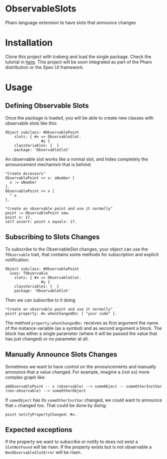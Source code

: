 # ObservableSlots

Pharo language extension to have slots that announce changes

# Installation

Clone this project with Iceberg and load the single package.
Check the tutorial in [here](https://github.com/pharo-vcs/iceberg/wiki/Tutorial).
This project will be soon integrated as part of the Pharo distribution or the Spec UI framework.

# Usage

## Defining Observable Slots

Once the package is loaded, you will be able to create new classes with observable slots like this:

```smalltalk
Object subclass: #ObservablePoint
	slots: { #x => ObservableSlot. 
				#y }
	classVariables: {  }
	package: 'ObservableSlot'
```

An observable slot works like a normal slot, and hides completely the announcement mechanism that is behind:

```smalltalk
"Create Accessors"
ObservablePoint >> x: aNumber [
  x := aNumber
].
ObservablePoint >> x [
  ^ x
].

"Create an observable point and use it normally"
point := ObservablePoint new.
point x: 17.
self assert: point x equals: 17.
```

## Subscribing to Slots Changes

To subscribe to the ObservableSlot changes, your object can use the `TObservable` trait, that contains some methods for subscription and explicit notification.

```smalltalk
Object subclass: #ObservablePoint
  uses: TObservable
	slots: { #x => ObservableSlot. 
				#y }
	classVariables: {  }
	package: 'ObservableSlot'
```

Then we can subscribe to it doing

```smalltalk
"Create an observable point and use it normally"
point property: #x whenChangedDo: [ "your code" ].
```

The method `property:whenChangedDo:` receives as first argument the name of the instance variable (as a symbol) and as second argument a block.
The block has either a single parameter (where it will be passed the value that has just changed) or no parameter at all.

## Manually Announce Slots Changes

Sometimes we want to have control on the announcements and manually announce that a value changed.
For example, imagine a (not so) more complex graph like:

```
abObservablePoint -- x (observable) --> someObject -- someOtherInstVar (non-observable) --> someOtherObject
```

If `someObject` has its `someOtherInstVar` changed, we could want to announce that `x` changed too.
That could be done by doing:

```smalltalk
point notifyPropertyChanged: #x.
```

## Expected exceptions

If the property we want to subscribe or notify to does not exist a `SlotNotFound` will be risen.
If the property exists but is not observable a `NonObservableSlotError` will be risen.
